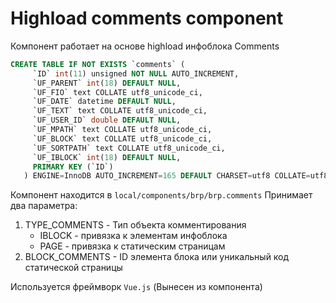# Highload comments component

Компонент работает на основе highload инфоблока Comments

```sql
CREATE TABLE IF NOT EXISTS `comments` (
     `ID` int(11) unsigned NOT NULL AUTO_INCREMENT,
     `UF_PARENT` int(18) DEFAULT NULL,
     `UF_FIO` text COLLATE utf8_unicode_ci,
     `UF_DATE` datetime DEFAULT NULL,
     `UF_TEXT` text COLLATE utf8_unicode_ci,
     `UF_USER_ID` double DEFAULT NULL,
     `UF_MPATH` text COLLATE utf8_unicode_ci,
     `UF_BLOCK` text COLLATE utf8_unicode_ci,
     `UF_SORTPATH` text COLLATE utf8_unicode_ci,
     `UF_IBLOCK` int(18) DEFAULT NULL,
     PRIMARY KEY (`ID`)
   ) ENGINE=InnoDB AUTO_INCREMENT=165 DEFAULT CHARSET=utf8 COLLATE=utf8_unicode_ci;
   ```
Компонент находится в `local/components/brp/brp.comments`
Принимает два параметра:
1) TYPE_COMMENTS - Тип объекта комментирования
    - IBLOCK - привязка к элементам инфоблока
    - PAGE - привязка к статическим страницам
2) BLOCK_COMMENTS - ID элемента блока или уникальный код статической страницы
    
Используется фреймворк `Vue.js` (Вынесен из компонента)